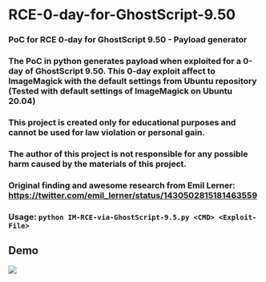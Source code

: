 # RCE-0-day-for-GhostScript-9.50

### PoC for RCE 0-day for GhostScript 9.50 - Payload generator
### The PoC in python generates payload when exploited for a 0-day of GhostScript 9.50. This 0-day exploit affect to ImageMagick with the default settings from Ubuntu repository (Tested with default settings of ImageMagick on Ubuntu 20.04)

### This project is created only for educational purposes and cannot be used for law violation or personal gain.
### The author of this project is not responsible for any possible harm caused by the materials of this project. 

### Original finding and awesome research from Emil Lerner: https://twitter.com/emil_lerner/status/1430502815181463559

### Usage: `python IM-RCE-via-GhostScript-9.5.py <CMD> <Exploit-File>`

## Demo
<img src="https://pbs.twimg.com/media/E-h9HtGVkAk0IVW?format=png&name=large">

